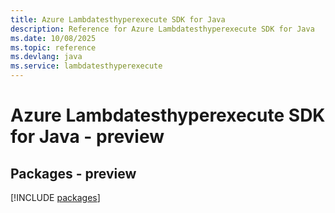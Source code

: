 ```yaml
---
title: Azure Lambdatesthyperexecute SDK for Java
description: Reference for Azure Lambdatesthyperexecute SDK for Java
ms.date: 10/08/2025
ms.topic: reference
ms.devlang: java
ms.service: lambdatesthyperexecute
---
```

# Azure Lambdatesthyperexecute SDK for Java - preview
## Packages - preview
[!INCLUDE [packages](lambdatesthyperexecute-index.md)]